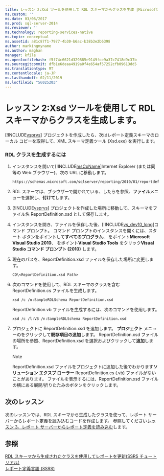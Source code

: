 ```yaml
---
title: レッスン 2:Xsd ツールを使用して RDL スキーマからクラスを生成 |Microsoft Docs
ms.custom: ''
ms.date: 03/06/2017
ms.prod: sql-server-2014
ms.reviewer: ''
ms.technology: reporting-services-native
ms.topic: conceptual
ms.assetid: a81c87f1-7977-4b30-b6ac-b38b3e2b6398
author: markingmyname
ms.author: maghan
manager: kfile
ms.openlocfilehash: f5f74c6621d329885e9149fce9a37c7418d9c37b
ms.sourcegitcommit: dfb1e6deaa4919a0f4e654af57252cfb09613dd5
ms.translationtype: MT
ms.contentlocale: ja-JP
ms.lasthandoff: 02/11/2019
ms.locfileid: "56025203"
---
```

# <a name="lesson-2-generate-classes-from-the-rdl-schema-using-the-xsd-tool"></a>レッスン 2:Xsd ツールを使用して RDL スキーマからクラスを生成します。
  [!INCLUDE[vsprvs](../includes/vsprvs-md.md)] プロジェクトを作成したら、次はレポート定義スキーマのローカル コピーを取得して、XML スキーマ定義ツール (Xsd.exe) を実行します。  
  
### <a name="to-generate-the-rdl-classes"></a>RDL クラスを生成するには  
  
1.  インスタンスを開いて[!INCLUDE[msCoName](../includes/msconame-md.md)]Internet Explorer (または同等の Web ブラウザー)、次の URL に移動します。  
  
    ```  
    https://schemas.microsoft.com/sqlserver/reporting/2010/01/reportdefinition/ReportDefinition.xsd  
    ```  
  
2.  RDL スキーマは、ブラウザーで開かれている、したらを参照、**ファイル**メニューを選択し、**付けて**します。  
  
3.  [!INCLUDE[vsprvs](../includes/vsprvs-md.md)] プロジェクトを作成した場所に移動して、スキーマをファイル名 ReportDefinition.xsd として保存します。  
  
4.  インスタンスを開き、ファイルを保存した後、[!INCLUDE[vs_dev10_long](../includes/vs-dev10-long-md.md)]コマンド プロンプト。 コマンド プロンプトのインスタンスを開くには、スタート ボタンをポイントして**すべてのプログラム**、 をポイント**Microsoft Visual Studio 2010**、 をポイント**Visual Studio Tools**  をクリック**Visual Studio コマンド プロンプト (2010)** します。  
  
5.  現在のパスを、ReportDefinition.xsd ファイルを保存した場所に変更します。  
  
     `CD\<ReportDefinition.xsd Path>`  
  
6.  次のコマンドを使用して、RDL スキーマのクラスを含む ReportDefinition.cs ファイルを生成します。  
  
     `xsd /c /n:SampleRDLSchema ReportDefinition.xsd`  
  
     ReportDefinition.vb ファイルを生成するには、次のコマンドを使用します。  
  
     `xsd /c /l:VB /n:SampleRDLSchema ReportDefinition.xsd`  
  
7.  プロジェクトに ReportDefinition.xsd を追加します。 **プロジェクト** メニューのをクリックして**既存項目の追加**します。 ReportDefinition.xsd ファイルの場所を参照、ReportDefinition.xsd を選択およびクリックして**追加**します。  
  
    > [!NOTE]  
    >  ReportDefinition.xsd ファイルをプロジェクトに追加した後でわかります**ソリューション エクスプ ローラー** ReportDefinition.cs (.vb) ファイルがないことがあります。 ファイルを表示するには、ReportDefinition.xsd ファイルの横にある展開/折りたたみのボタンをクリックします。  
  
## <a name="next-lesson"></a>次のレッスン  
 次のレッスンでは、RDL スキーマから生成したクラスを使って、レポート サーバーからレポート定義を読み込むコードを作成します。 参照してください[レッスン 3。レポート サーバーからレポート定義を読み込む](../../2014/tutorials/lesson-3-load-a-report-definition-from-the-report-server.md)します。  
  
## <a name="see-also"></a>参照  
 [RDL スキーマから生成されたクラスを使用してレポートを更新&#40;SSRS チュートリアル&#41;](../../2014/tutorials/updating-reports-using-classes-generated-from-the-rdl-schema-ssrs-tutorial.md)   
 [レポート定義言語 &#40;SSRS&#41;](../reporting-services/reports/report-definition-language-ssrs.md)  
  
  
